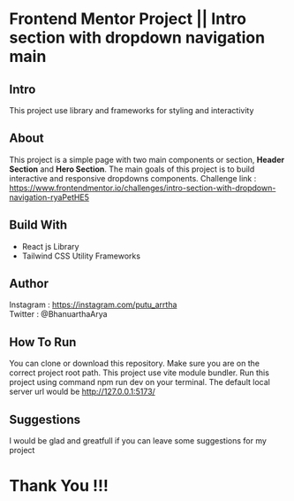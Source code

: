 # Frontend Mentor Project || Intro section with dropdown navigation main

## Intro

This project use library and frameworks for styling and interactivity

## About

This project is a simple page with two main components or section, **Header Section** and **Hero Section**. The main goals of this project is to build interactive and responsive dropdowns components. Challenge link : https://www.frontendmentor.io/challenges/intro-section-with-dropdown-navigation-ryaPetHE5

## Build With

- React js Library
- Tailwind CSS Utility Frameworks

## Author

Instagram : https://instagram.com/putu_arrtha  
Twitter : @BhanuarthaArya

## How To Run

You can clone or download this repository. Make sure you are on the correct project root path. This project use vite module bundler.
Run this project using command npm run dev on your terminal. The default local server url would be http://127.0.0.1:5173/

## Suggestions

I would be glad and greatfull if you can leave some suggestions for my project

# Thank You !!!

